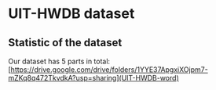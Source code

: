 # UIT-HWDB dataset

## Statistic of the dataset 

Our dataset has 5 parts in total:
[https://drive.google.com/drive/folders/1YYE37ApgxiXOjpm7-mZKq8q472TkvdkA?usp=sharing](UIT-HWDB-word)
[](UIT-HWDB-line)
[](UIT-HWDB-paragraph)
[](UIT-HWDB-syn-line)
[](UIT-HWDB-syn-word)

